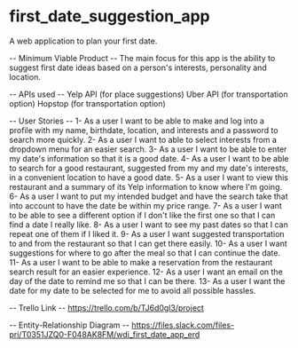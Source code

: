 # first_date_suggestion_app
A web application to plan your first date.

-- Minimum Viable Product --
The main focus for this app is the ability to suggest first date ideas based on a person's interests, personality and location.

-- APIs used --
Yelp API (for place suggestions)
Uber API (for transportation option)
Hopstop (for transportation option)

-- User Stories --
1- As a user I want to be able to make and log into a profile with my name, birthdate, location, 
and interests and a password to search more quickly.
2- As a user I want to able to select interests from a dropdown menu for an easier search.
3- As a user I want to be able to enter my date's information so that it is a good date.
4- As a user I want to be able to search for a good restaurant, suggested from my and my date's interests, 
in a convenient location to have a good date.
5- As a user I want to view this restaurant and a summary of its Yelp information to know where I'm going.
6- As a user I want to put my intended budget and have the search take that into account to have the date be within my price range.
7- As a user I want to be able to see a different option if I don't like the first one so that I can find a date I really like.
8- As a user I want to see my past dates so that I can repeat one of them if I liked it.
9- As a user I want suggested transportation to and from the restaurant so that I can get there easily.
10- As a user I want suggestions for where to go after the meal so that I can continue the date.
11- As a user I want to be able to make a reservation from the restaurant search result for an easier experience.
12- As a user I want an email on the day of the date to remind me so that I can be there.
13- As a user I want the date for my date to be selected for me to avoid all possible hassles.

-- Trello Link --
https://trello.com/b/TJ6d0gl3/project

-- Entity-Relationship Diagram --
https://files.slack.com/files-pri/T0351JZQ0-F048AK8FM/wdi_first_date_app_erd


